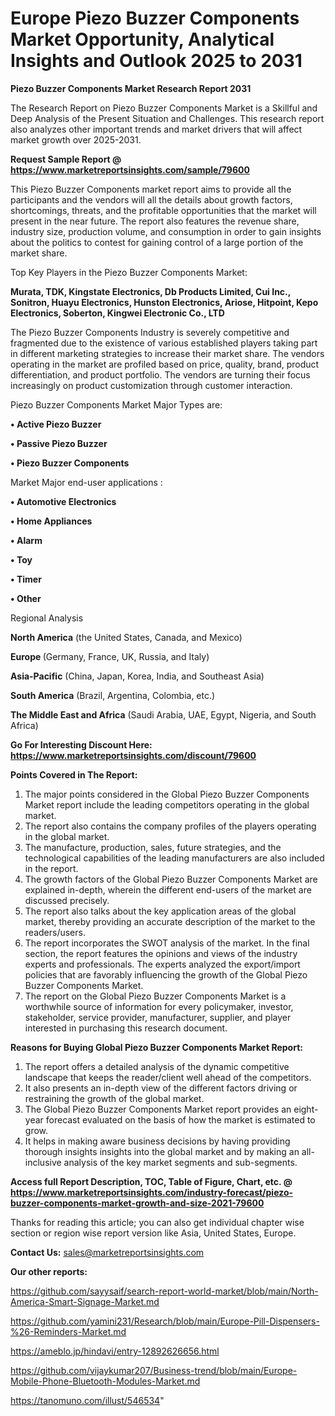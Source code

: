 # Europe Piezo Buzzer Components Market Opportunity, Analytical Insights and Outlook 2025 to 2031

<strong>Piezo Buzzer Components Market Research Report 2031</strong>

The Research Report on Piezo Buzzer Components Market is a Skillful and Deep Analysis of the Present Situation and Challenges. This research report also analyzes other important trends and market drivers that will affect market growth over 2025-2031.

<strong>Request Sample Report @ <a href=https://www.marketreportsinsights.com/sample/79600>https://www.marketreportsinsights.com/sample/79600</a></strong>

This Piezo Buzzer Components market report aims to provide all the participants and the vendors will all the details about growth factors, shortcomings, threats, and the profitable opportunities that the market will present in the near future. The report also features the revenue share, industry size, production volume, and consumption in order to gain insights about the politics to contest for gaining control of a large portion of the market share.

Top Key Players in the Piezo Buzzer Components Market:

<strong>Murata, TDK, Kingstate Electronics, Db Products Limited, Cui Inc., Sonitron, Huayu Electronics, Hunston Electronics, Ariose, Hitpoint, Kepo Electronics, Soberton, Kingwei Electronic Co., LTD</strong>

The Piezo Buzzer Components Industry is severely competitive and fragmented due to the existence of various established players taking part in different marketing strategies to increase their market share. The vendors operating in the market are profiled based on price, quality, brand, product differentiation, and product portfolio. The vendors are turning their focus increasingly on product customization through customer interaction.

Piezo Buzzer Components Market Major Types are:

<strong>• Active Piezo Buzzer

• Passive Piezo Buzzer

• Piezo Buzzer Components</strong>

Market Major end-user applications :

<strong>• Automotive Electronics

• Home Appliances

• Alarm

• Toy

• Timer

• Other</strong>

Regional Analysis

</u><strong><b>North America</b></strong> (the United States, Canada, and Mexico)

<strong><b>Europe </b></strong>(Germany, France, UK, Russia, and Italy)

<strong><b>Asia-Pacific</b></strong> (China, Japan, Korea, India, and Southeast Asia)

<strong><b>South America</b></strong> (Brazil, Argentina, Colombia, etc.)

<strong><b>The Middle East and Africa</b></strong> (Saudi Arabia, UAE, Egypt, Nigeria, and South Africa)

<strong>Go For Interesting Discount Here: <a href=https://www.marketreportsinsights.com/discount/79600>https://www.marketreportsinsights.com/discount/79600</a></strong>

<strong>Points Covered in The Report:</strong>
<ol>
  <li>The major points considered in the Global Piezo Buzzer Components Market report include the leading competitors operating in the global market.</li>
  <li>The report also contains the company profiles of the players operating in the global market.</li>
  <li>The manufacture, production, sales, future strategies, and the technological capabilities of the leading manufacturers are also included in the report.</li>
  <li>The growth factors of the Global Piezo Buzzer Components Market are explained in-depth, wherein the different end-users of the market are discussed precisely.</li>
  <li>The report also talks about the key application areas of the global market, thereby providing an accurate description of the market to the readers/users.</li>
  <li>The report incorporates the SWOT analysis of the market. In the final section, the report features the opinions and views of the industry experts and professionals. The experts analyzed the export/import policies that are favorably influencing the growth of the Global Piezo Buzzer Components Market.</li>
  <li>The report on the Global Piezo Buzzer Components Market is a worthwhile source of information for every policymaker, investor, stakeholder, service provider, manufacturer, supplier, and player interested in purchasing this research document.</li>
</ol>
<strong>Reasons for Buying Global Piezo Buzzer Components Market Report:</strong>

<ol>
  <li>The report offers a detailed analysis of the dynamic competitive landscape that keeps the reader/client well ahead of the competitors.</li>
  <li>It also presents an in-depth view of the different factors driving or restraining the growth of the global market.</li>
  <li>The Global Piezo Buzzer Components Market report provides an eight-year forecast evaluated on the basis of how the market is estimated to grow.</li>
  <li>It helps in making aware business decisions by having providing thorough insights insights into the global market and by making an all-inclusive analysis of the key market segments and sub-segments.</li>
</ol>
<strong>Access full Report Description, TOC, Table of Figure, Chart, etc. @ <a href=https://www.marketreportsinsights.com/industry-forecast/piezo-buzzer-components-market-growth-and-size-2021-79600>https://www.marketreportsinsights.com/industry-forecast/piezo-buzzer-components-market-growth-and-size-2021-79600</a></strong>


Thanks for reading this article; you can also get individual chapter wise section or region wise report version like Asia, United States, Europe.

<strong>Contact Us:</strong>
sales@marketreportsinsights.com

<strong>Our other reports:</strong>

<a href=https://github.com/sayysaif/search-report-world-market/blob/main/North-America-Smart-Signage-Market.md>https://github.com/sayysaif/search-report-world-market/blob/main/North-America-Smart-Signage-Market.md</a>

<a href=https://github.com/yamini231/Research/blob/main/Europe-Pill-Dispensers-%26-Reminders-Market.md>https://github.com/yamini231/Research/blob/main/Europe-Pill-Dispensers-%26-Reminders-Market.md</a>

<a href=https://ameblo.jp/hindavi/entry-12892626656.html>https://ameblo.jp/hindavi/entry-12892626656.html</a>

<a href=https://github.com/vijaykumar207/Business-trend/blob/main/Europe-Mobile-Phone-Bluetooth-Modules-Market.md>https://github.com/vijaykumar207/Business-trend/blob/main/Europe-Mobile-Phone-Bluetooth-Modules-Market.md</a>

<a href=https://tanomuno.com/illust/546534>https://tanomuno.com/illust/546534</a>"
